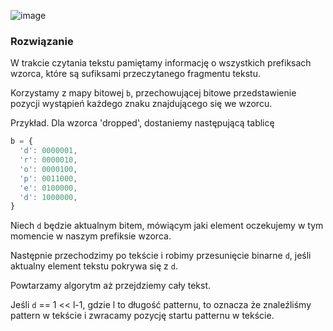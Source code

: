 ![image](https://user-images.githubusercontent.com/11476062/62821410-aa57ec00-bb74-11e9-822c-7bd152255001.png)

### Rozwiązanie
W trakcie czytania tekstu pamiętamy informację o wszystkich prefiksach wzorca, które są sufiksami przeczytanego fragmentu tekstu.

Korzystamy z mapy bitowej `b`, przechowującej bitowe przedstawienie pozycji wystąpień każdego znaku znajdującego się we wzorcu.

Przykład.
Dla wzorca 'dropped', dostaniemy następującą tablicę

```javascript
b = {
  'd': 0000001,
  'r': 0000010,
  'o': 0000100,
  'p': 0011000,
  'e': 0100000,
  'd': 1000000,
}
```

Niech `d` będzie aktualnym bitem, mówiącym jaki element oczekujemy w tym momencie w naszym prefiksie wzorca.

Następnie przechodzimy po tekście i robimy przesunięcie binarne `d`, jeśli aktualny element tekstu pokrywa się z `d`.

Powtarzamy algorytm aż przejdziemy cały tekst.

Jeśli `d` == 1 << l-1, gdzie l to długość patternu, to oznacza że znaleźliśmy pattern w tekście i zwracamy pozycję startu patternu w tekście.


